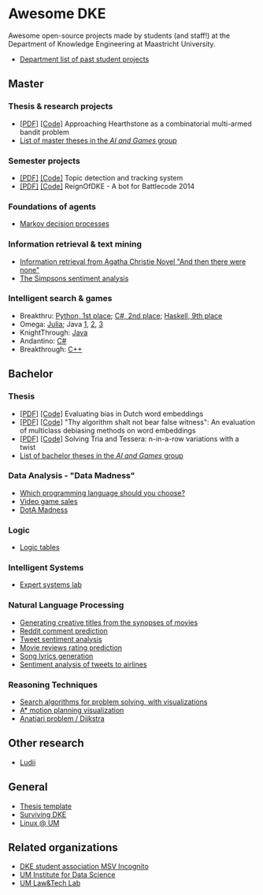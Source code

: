 # Awesome DKE

Awesome open-source projects made by students (and staff!) at the Department of Knowledge Engineering at Maastricht University. 

- [Department list of past student projects](https://project.dke.maastrichtuniversity.nl/studentprojects/)

## Master

### Thesis & research projects

- [[PDF]](https://raw.githubusercontent.com/antonvalkenberg/ThesisCodeHSCMAB/master/Approaching_Hearthstone_as_a_Combinatorial_Multi_Armed_Bandit_Problem.pdf) 
  [[Code]](https://github.com/antonvalkenberg/ThesisCodeHSCMAB) 
  Approaching Hearthstone as a combinatorial multi-armed bandit problem
- [List of master theses in the _AI and Games_ group](https://project.dke.maastrichtuniversity.nl/games/listMsc.htm)

### Semester projects

- [[PDF]](https://project.dke.maastrichtuniversity.nl/studentprojects/wp-content/uploads/2016/07/Final-Report-Topic-Detection-and-Tracking-System-Group-5.pdf) 
  [[Code]](https://github.com/Runner-Runner/dke-topictracking)
  Topic detection and tracking system 
- [[PDF]](https://github.com/fabian-braun/reignOfDke/blob/master/project_report.pdf) 
  [[Code]](https://github.com/fabian-braun/reignOfDke)
  ReignOfDKE - A bot for Battlecode 2014 

### Foundations of agents

- [Markov decision processes](https://github.com/davidpomerenke/elm-agent)

### Information retrieval & text mining

- [Information retrieval from Agatha Christie Novel "And then there were none"](https://github.com/omendram/text-mining)
- [The Simpsons sentiment analysis](https://github.com/CamielK/simpsons-text-mining)

### Intelligent search & games

- Breakthru: 
  [Python, 1st place](https://github.com/zkeal/BBoardGame); 
  [C#, 2nd place](https://github.com/DavidSchimmel/BreakThruAI); 
  [Haskell, 9th place](https://github.com/davidpomerenke/breakthru)
- Omega: 
  [Julia](https://github.com/HansBambel/Omega); 
  Java 
  [1](https://github.com/Brechard/Omega), 
  [2](https://github.com/CamielK/ISG_Omega_Game_AI), 
  [3](https://github.com/gpatsiaouras/Omega)
- KnightThrough: [Java](https://github.com/fabian-braun/KnightThroughBot)
- Andantino: [C#](https://github.com/IsmailAlaouiAbdellaoui/Andantino-Search)
- Breakthrough: [C++](https://github.com/DennisSoemers/SerPrunesALot)

## Bachelor

### Thesis

- [[PDF]](https://github.com/Noixas/Official-Evaluating-Bias-In-Dutch) 
  [[Code]](https://github.com/Noixas/Official-Evaluating-Bias-In-Dutch)
  Evaluating bias in Dutch word embeddings 
- [[PDF]](https://arxiv.org/abs/2010.16228) 
  [[Code]](https://github.com/thaleaschlender/An-Evaluation-of-Multiclass-Debiasing-Methods-on-Word-Embeddings)
  "Thy algorithm shalt not bear false witness": An evaluation of multiclass debiasing methods on word embeddings
- [[PDF]](https://github.com/snofi/BoardGame/blob/master/Final%20Thesis%20Lillian%20-%20Solving%20Tria%20and%20Tessera.pdf) 
  [[Code]](https://github.com/Parthhhhh/pentor1s) Solving Tria and Tessera: n-in-a-row variations with a twist 
- [List of bachelor theses in the _AI and Games_ group](https://project.dke.maastrichtuniversity.nl/games/listBsc.htm)

### Data Analysis - "Data Madness"

- [Which programming language should you choose?](https://github.com/ryared/DataMadness)
- [Video game sales](https://github.com/Noixas/DataMadness-2020-Video-Games-Sales-2019)
- [DotA Madness](https://github.com/antonwnk/DotA-Madness-DKE-DA-Assignment)

### Logic

- [Logic tables](https://github.com/msvincognito/logic-tables.jl)

### Intelligent Systems

- [Expert systems lab](https://github.com/kodymoodley/expertsystemslab)

### Natural Language Processing

- [Generating creative titles from the synopses of movies](https://github.com/AlbertNegura/CATS)
- [Reddit comment prediction](https://github.com/Abeldewit/RCP)
- [Tweet sentiment analysis](https://github.com/thebot002/Tweet-Sentiment-Analysis)
- [Movie reviews rating prediction](https://github.com/pietro99/nlp_project)
- [Song lyrics generation](https://github.com/ericrisbakk/mu-nlp-generate)
- [Sentiment analysis of tweets to airlines](https://github.com/rhysits/SentimentAnalysis)

### Reasoning Techniques

- [Search algorithms for problem solving, with visualizations](https://github.com/davidpomerenke/elm-problem-solving)
- [A* motion planning visualization](https://github.com/AlbertNegura/PathfinderVisualizer)
- [Anatjari problem / Dijkstra](https://github.com/Seeeeeyo/Djikstra)


## Other research
- [Ludii](https://ludii.games/)

## General

- [Thesis template](https://github.com/msvincognito/maastricht-university-thesis-template)
- [Surviving DKE](https://github.com/msvincognito/survivingdke)
- [Linux @ UM](https://github.com/msvincognito/um-linux)

## Related organizations

- [DKE student association MSV Incognito](https://github.com/msvincognito)
- [UM Institute for Data Science](https://github.com/MaastrichtU-IDS)
- [UM Law&Tech Lab](https://github.com/maastrichtlawtech)
